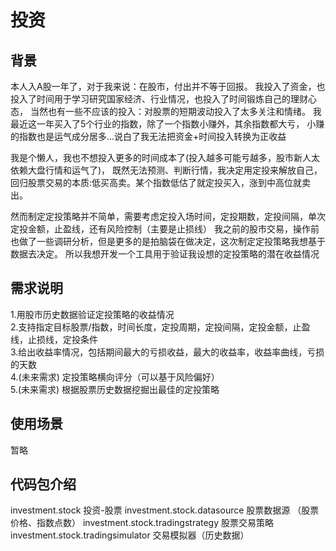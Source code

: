 # 投资

## 背景
本人入A股一年了，对于我来说：在股市，付出并不等于回报。
我投入了资金，也投入了时间用于学习研究国家经济、行业情况，也投入了时间锻炼自己的理财心态，
当然也有一些不应该的投入：对股票的短期波动投入了太多关注和情绪。
我最近这一年买入了5个行业的指数，除了一个指数小赚外，其余指数都大亏，
小赚的指数也是运气成分居多...说白了我无法把资金+时间投入转换为正收益

我是个懒人，我也不想投入更多的时间成本了(投入越多可能亏越多，股市新人太依赖大盘行情和运气了)，
既然无法预测、判断行情，我决定用定投来解放自己，回归股票交易的本质:低买高卖。某个指数低估了就定投买入，涨到中高位就卖出。

然而制定定投策略并不简单，需要考虑定投入场时间，定投期数，定投间隔，单次定投金额，止盈线，还有风险控制（主要是止损线）
我之前的股市交易，操作前也做了一些调研分析，但是更多的是拍脑袋在做决定，这次制定定投策略我想基于数据去决定。
所以我想开发一个工具用于验证我设想的定投策略的潜在收益情况

## 需求说明
1.用股市历史数据验证定投策略的收益情况 &nbsp;  
2.支持指定目标股票/指数，时间长度，定投周期，定投间隔，定投金额，止盈线，止损线，定投条件 &nbsp;  
3.给出收益率情况，包括期间最大的亏损收益，最大的收益率，收益率曲线，亏损的天数 &nbsp;  
4.(未来需求) 定投策略横向评分（可以基于风险偏好）  &nbsp;  
5.(未来需求) 根据股票历史数据挖掘出最佳的定投策略 &nbsp;

## 使用场景
暂略

## 代码包介绍
investment.stock                        投资-股票
investment.stock.datasource             股票数据源 （股票价格、指数点数）
investment.stock.tradingstrategy        股票交易策略
investment.stock.tradingsimulator       交易模拟器（历史数据）

